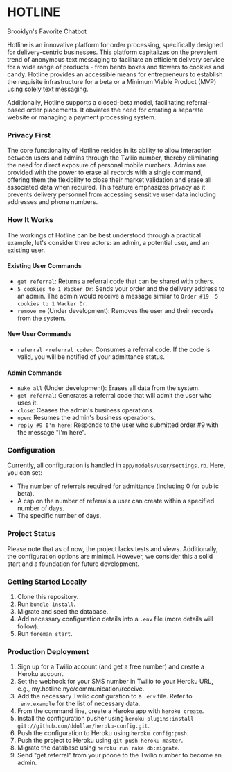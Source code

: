 # HOTLINE
Brooklyn's Favorite Chatbot

Hotline is an innovative platform for order processing, specifically designed for delivery-centric businesses. This platform capitalizes on the prevalent trend of anonymous text messaging to facilitate an efficient delivery service for a wide range of products - from bento boxes and flowers to cookies and candy. Hotline provides an accessible means for entrepreneurs to establish the requisite infrastructure for a beta or a Minimum Viable Product (MVP) using solely text messaging. 

Additionally, Hotline supports a closed-beta model, facilitating referral-based order placements. It obviates the need for creating a separate website or managing a payment processing system. 

### Privacy First

The core functionality of Hotline resides in its ability to allow interaction between users and admins through the Twilio number, thereby eliminating the need for direct exposure of personal mobile numbers. Admins are provided with the power to erase all records with a single command, offering them the flexibility to close their market validation and erase all associated data when required. This feature emphasizes privacy as it prevents delivery personnel from accessing sensitive user data including addresses and phone numbers.

### How It Works

The workings of Hotline can be best understood through a practical example, let's consider three actors: an admin, a potential user, and an existing user.

#### Existing User Commands

- `get referral`: Returns a referral code that can be shared with others.
- `5 cookies to 1 Wacker Dr`: Sends your order and the delivery address to an admin. The admin would receive a message similar to `Order #19  5 cookies to 1 Wacker Dr`.
- `remove me` (Under development): Removes the user and their records from the system.

#### New User Commands

- `referral <referral code>`: Consumes a referral code. If the code is valid, you will be notified of your admittance status.

#### Admin Commands

- `nuke all` (Under development): Erases all data from the system.
- `get referral`: Generates a referral code that will admit the user who uses it.
- `close`: Ceases the admin's business operations.
- `open`: Resumes the admin's business operations.
- `reply #9 I'm here`: Responds to the user who submitted order #9 with the message "I'm here".

### Configuration

Currently, all configuration is handled in `app/models/user/settings.rb`. Here, you can set:
- The number of referrals required for admittance (including 0 for public beta).
- A cap on the number of referrals a user can create within a specified number of days.
- The specific number of days.

### Project Status

Please note that as of now, the project lacks tests and views. Additionally, the configuration options are minimal. However, we consider this a solid start and a foundation for future development.

### Getting Started Locally

1. Clone this repository.
2. Run `bundle install`.
3. Migrate and seed the database.
4. Add necessary configuration details into a `.env` file (more details will follow).
5. Run `foreman start`.

### Production Deployment

1. Sign up for a Twilio account (and get a free number) and create a Heroku account.
2. Set the webhook for your SMS number in Twilio to your Heroku URL, e.g., my.hotline.nyc/communication/receive.
3. Add the necessary Twilio configuration to a `.env` file. Refer to `.env.example` for the list of necessary data.
4. From the command line, create a Heroku app with `heroku create`.
5. Install the configuration pusher using `heroku plugins:install git://github.com/ddollar/heroku-config.git`.
6. Push the configuration to Heroku using `heroku config:push`.
7. Push the project to Heroku using `git push heroku master`.
8. Migrate the database using `heroku run rake db:migrate`.
9. Send "get referral" from your phone to the Twilio number to become an admin.
